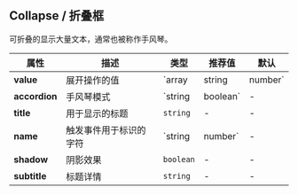 ## Collapse / 折叠框

可折叠的显示大量文本，通常也被称作手风琴。

<ex-code name="ex-collapse-basic"></ex-code>

<ex-code name="ex-collapse-multiple"></ex-code>

<ex-code name="ex-collapse-subtitle"></ex-code>

<ex-code name="ex-collapse-shadow"></ex-code>

<ex-footer edit-link="https://github.com/zeit-ui/vue/edit/master/docs/en-us/components/collapse.md">

| 属性          | 描述                   | 类型                      | 推荐值 | 默认    |
| ------------- | ---------------------- | ------------------------- | ------ | ------- |
| **value**     | 展开操作的值           | `array | string | number` | -      | -       |
| **accordion** | 手风琴模式             | `string | boolean`        | -      | `false` |
| **title**     | 用于显示的标题         | `string`                  | -      | -       |
| **name**      | 触发事件用于标识的字符 | `string | number`         | -      | -       |
| **shadow**    | 阴影效果               | `boolean`                 | -      | -       |
| **subtitle**  | 标题详情               | `string`                  | -      | -       |

</ex-footer>
